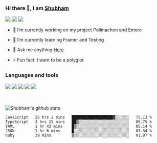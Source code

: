 ### Hi there 👋, I am <a href="https://shubhski.dev/" target="_blank">Shubham</a>

<a href="https://twitter.com/shubhski" target="_blank"><img src="https://img.icons8.com/color/48/000000/twitter.png"/></a>
<a href="https://www.linkedin.com/in/shubhski/" target="_blank"><img src="https://img.icons8.com/fluent/48/000000/linkedin.png"/></a>
<a href="mailto:shubham88ingh@gmail.com"><img src="https://img.icons8.com/ios/48/000000/important-mail.png"/></a>

- 🔭 I’m currently working on  my project Pollmachen and Emore
- 🌱 I’m currently learning Framer and Testing 

- 💬 Ask me anything [Here](https://github.com/shubhsk88/shubhsk88/issues)
- ⚡ Fun fact: I want to be a polyglot 

### Languages and tools


<div>
<img src="https://img.icons8.com/plasticine/48/000000/react.png"/>
<img src="https://img.icons8.com/color/48/000000/graphql.png"/>
<img src="https://img.icons8.com/color/48/000000/javascript.png"/>
<img src="https://img.icons8.com/color/48/000000/mongodb.png"/>
<img src="https://img.icons8.com/color/48/000000/nodejs.png"/>
</div>
<br/>
<br/>


![Shubham's github stats](https://github-readme-stats.vercel.app/api?username=shubhsk88&count_private=true&theme=theme=radical)

<!--START_SECTION:waka-->
```text
JavaScript   25 hrs 2 mins   ██████████████████▓░░░░░░   75.13 % 
TypeScript   3 hrs 15 mins   ██▒░░░░░░░░░░░░░░░░░░░░░░   09.75 % 
YAML         1 hr 42 mins    █▒░░░░░░░░░░░░░░░░░░░░░░░   05.14 % 
JSON         1 hr 6 mins     █░░░░░░░░░░░░░░░░░░░░░░░░   03.34 % 
Ruby         39 mins         ▒░░░░░░░░░░░░░░░░░░░░░░░░   01.97 % 
```
<!--END_SECTION:waka-->




